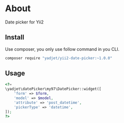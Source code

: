# About
Date picker for Yii2

## Install
Use composer, you only use follow command in you CLI.

```bash
composer require "yadjet/yii2-date-picker:~1.0.0"
```

## Usage
```php
<?=
\yadjet\datePicker\my97\DatePicker::widget([
    'form' => $form,
    'model' => $model,
    'attribute' => 'post_datetime',
    'pickerType' => 'datetime',
]);
?>
```